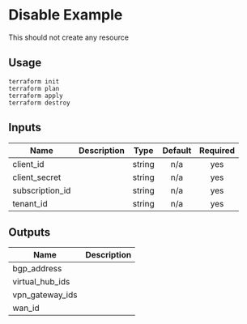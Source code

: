 # Disable Example

This should not create any resource

## Usage
```
terraform init
terraform plan
terraform apply
terraform destroy
```
<!-- BEGINNING OF PRE-COMMIT-TERRAFORM DOCS HOOK -->
## Inputs

| Name | Description | Type | Default | Required |
|------|-------------|:----:|:-----:|:-----:|
| client\_id |  | string | n/a | yes |
| client\_secret |  | string | n/a | yes |
| subscription\_id |  | string | n/a | yes |
| tenant\_id |  | string | n/a | yes |

## Outputs

| Name | Description |
|------|-------------|
| bgp\_address |  |
| virtual\_hub\_ids |  |
| vpn\_gateway\_ids |  |
| wan\_id |  |

<!-- END OF PRE-COMMIT-TERRAFORM DOCS HOOK -->
